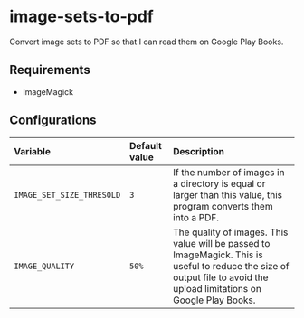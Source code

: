 # image-sets-to-pdf

Convert image sets to PDF so that I can read them on Google Play Books.

## Requirements

- ImageMagick

## Configurations

| Variable                  | Default value | Description                                                                                                                                                             |
|:--------------------------|:--------------|:------------------------------------------------------------------------------------------------------------------------------------------------------------------------|
| `IMAGE_SET_SIZE_THRESOLD` | `3`           | If the number of images in a directory is equal or larger than this value, this program converts them into a PDF.                                                       |
| `IMAGE_QUALITY`           | `50%`         | The quality of images. This value will be passed to ImageMagick. This is useful to reduce the size of output file to avoid the upload limitations on Google Play Books. |

